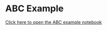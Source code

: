 # ABC Example
[Click here to open the ABC example notebook](https://github.com/tanhevg/GpABC.jl/blob/master/examples/abc-example.ipynb)

